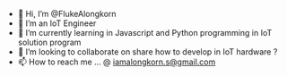- 👋 Hi, I’m @FlukeAlongkorn
- 👀 I’m an IoT Engineer
- 🌱 I’m currently learning in Javascript and Python programming in IoT solution program
- 💞️ I’m looking to collaborate on share how to develop in IoT hardware ?
- 📫 How to reach me ... @ iamalongkorn.s@gmail.com

<!---
FlukeAlongkorn/FlukeAlongkorn is a ✨ special ✨ repository because its `README.md` (this file) appears on your GitHub profile.
You can click the Preview link to take a look at your changes.
--->
